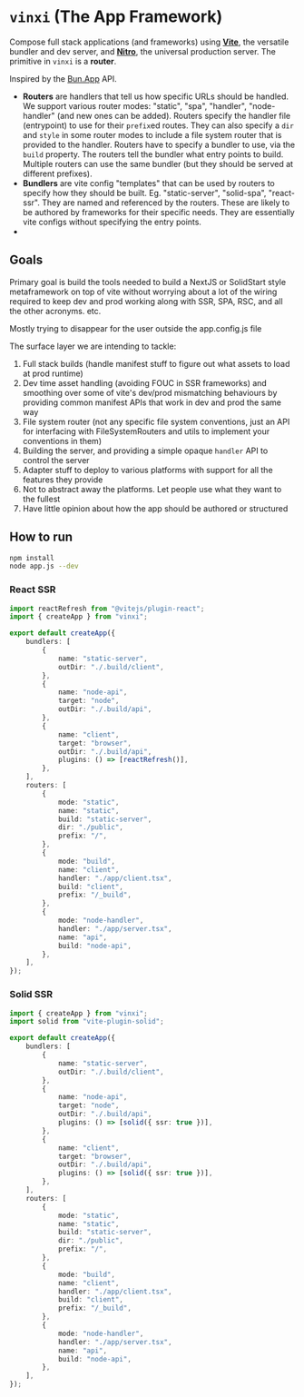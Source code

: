 # `vinxi` (The App Framework)
Compose full stack applications (and frameworks) using [**Vite**](https://github.com/vitejs/vite), the versatile bundler and dev server, and [**Nitro**](https://github.com/unjs/nitro), the universal production server. The primitive in `vinxi` is a **router**. 

Inspired by the [Bun.App](https://bun.sh/blog/bun-bundler#sneak-peek-bun-app) API. 

- **Routers** are handlers that tell us how specific URLs should be handled. We support various router modes: "static", "spa", "handler", "node-handler" (and new ones can be added). Routers specify the handler file (entrypoint) to use for their `prefix`ed routes. They can also specify a `dir` and `style` in some router modes to include a file system router that is provided to the handler. Routers have to specify a bundler to use, via the `build` property. The routers tell the bundler what entry points to build. Multiple routers can use the same bundler (but they should be served at different prefixes).
- **Bundlers** are vite config "templates" that can be used by routers to specify how they should be built. Eg. "static-server", "solid-spa", "react-ssr". They are named and referenced by the routers. These are likely to be authored by frameworks for their specific needs. They are essentially vite configs without specifying the entry points.
- 
## Goals

Primary goal is build the tools needed to build a NextJS or SolidStart style metaframework on top of vite without worrying about a lot of the wiring required to keep dev and prod working along with SSR, SPA, RSC, and all the other acronyms. etc. 

Mostly trying to disappear for the user outside the app.config.js file

The surface layer we are intending to tackle:
1. Full stack builds (handle manifest stuff to figure out what assets to load at prod runtime)
2. Dev time asset handling (avoiding FOUC in SSR frameworks) and smoothing over some of vite's dev/prod mismatching behaviours by providing common manifest APIs that work in dev and prod the same way
3. File system router (not any specific file system conventions, just an API for interfacing with FileSystemRouters and utils to implement your conventions in them)
4. Building the server, and providing a simple opaque `handler` API to control the server
5. Adapter stuff to deploy to various platforms with support for all the features they provide
6. Not to abstract away the platforms. Let people use what they want to the fullest
7. Have little opinion about how the app should be authored or structured

## How to run

```bash
npm install
node app.js --dev
```

### React SSR

```ts
import reactRefresh from "@vitejs/plugin-react";
import { createApp } from "vinxi";

export default createApp({
	bundlers: [
		{
			name: "static-server",
			outDir: "./.build/client",
		},
		{
			name: "node-api",
			target: "node",
			outDir: "./.build/api",
		},
		{
			name: "client",
			target: "browser",
			outDir: "./.build/api",
			plugins: () => [reactRefresh()],
		},
	],
	routers: [
		{
			mode: "static",
			name: "static",
			build: "static-server",
			dir: "./public",
			prefix: "/",
		},
		{
			mode: "build",
			name: "client",
			handler: "./app/client.tsx",
			build: "client",
			prefix: "/_build",
		},
		{
			mode: "node-handler",
			handler: "./app/server.tsx",
			name: "api",
			build: "node-api",
		},
	],
});
```

### Solid SSR

```ts
import { createApp } from "vinxi";
import solid from "vite-plugin-solid";

export default createApp({
	bundlers: [
		{
			name: "static-server",
			outDir: "./.build/client",
		},
		{
			name: "node-api",
			target: "node",
			outDir: "./.build/api",
			plugins: () => [solid({ ssr: true })],
		},
		{
			name: "client",
			target: "browser",
			outDir: "./.build/api",
			plugins: () => [solid({ ssr: true })],
		},
	],
	routers: [
		{
			mode: "static",
			name: "static",
			build: "static-server",
			dir: "./public",
			prefix: "/",
		},
		{
			mode: "build",
			name: "client",
			handler: "./app/client.tsx",
			build: "client",
			prefix: "/_build",
		},
		{
			mode: "node-handler",
			handler: "./app/server.tsx",
			name: "api",
			build: "node-api",
		},
	],
});

```
